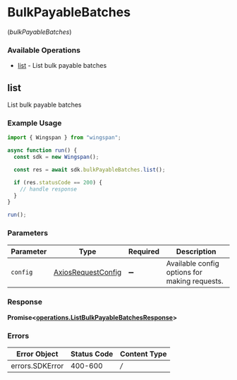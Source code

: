 # BulkPayableBatches
(*bulkPayableBatches*)

### Available Operations

* [list](#list) - List bulk payable batches

## list

List bulk payable batches

### Example Usage

```typescript
import { Wingspan } from "wingspan";

async function run() {
  const sdk = new Wingspan();

  const res = await sdk.bulkPayableBatches.list();

  if (res.statusCode == 200) {
    // handle response
  }
}

run();
```

### Parameters

| Parameter                                                    | Type                                                         | Required                                                     | Description                                                  |
| ------------------------------------------------------------ | ------------------------------------------------------------ | ------------------------------------------------------------ | ------------------------------------------------------------ |
| `config`                                                     | [AxiosRequestConfig](https://axios-http.com/docs/req_config) | :heavy_minus_sign:                                           | Available config options for making requests.                |


### Response

**Promise<[operations.ListBulkPayableBatchesResponse](../../sdk/models/operations/listbulkpayablebatchesresponse.md)>**
### Errors

| Error Object    | Status Code     | Content Type    |
| --------------- | --------------- | --------------- |
| errors.SDKError | 400-600         | */*             |
